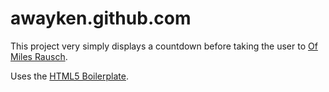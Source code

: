 # awayken.github.com

This project very simply displays a countdown before taking the user to [Of Miles Rausch](http://www.milesrausch.com).

Uses the [HTML5 Boilerplate](http://html5boilerplate.com/).
